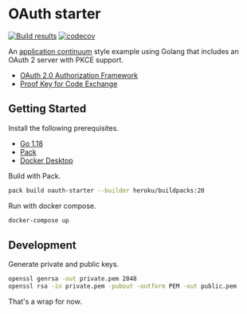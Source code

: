 # OAuth starter

[![Build results](https://github.com/initialcapacity/oauth-starter/workflows/build/badge.svg)](https://github.com/initialcapacity/oauth-starter/actions)
[![codecov](https://codecov.io/gh/initialcapacity/oauth-starter/branch/main/graph/badge.svg)](https://codecov.io/gh/initialcapacity/oauth-starter)

An [application continuum](https://www.appcontinuum.io/) style example using Golang
that includes an OAuth 2 server with PKCE support.

* [OAuth 2.0 Authorization Framework](https://datatracker.ietf.org/doc/html/rfc6749)
* [Proof Key for Code Exchange](https://datatracker.ietf.org/doc/html/rfc7636)

## Getting Started

Install the following prerequisites.

* [Go 1.18](https://go.dev)
* [Pack](https://buildpacks.io)
* [Docker Desktop](https://www.docker.com/products/docker-desktop)

Build with Pack.

```bash
pack build oauth-starter --builder heroku/buildpacks:20
```

Run with docker compose.

```bash
docker-compose up
````

## Development

Generate private and public keys.

```bash
openssl genrsa -out private.pem 2048
openssl rsa -in private.pem -pubout -outform PEM -out public.pem
```

That's a wrap for now.